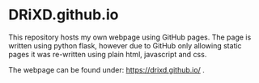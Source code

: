 # DRiXD.github.io

This repository hosts my own webpage using GitHub pages.
The page is written using python flask, however due to GitHub only allowing static pages it was re-written using plain html, javascript and css.

The webpage can be found under: https://drixd.github.io/ .